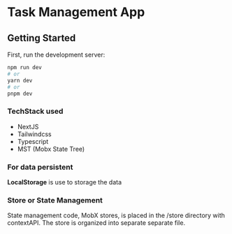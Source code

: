 # Task Management App

## Getting Started

First, run the development server:

```bash
npm run dev
# or
yarn dev
# or
pnpm dev
```

### TechStack used

- NextJS
- Tailwindcss
- Typescript
- MST (Mobx State Tree)

### For data persistent

**LocalStorage** is use to storage the data

### Store or State Management

State management code, MobX stores, is placed in the /store directory with contextAPI. The store is organized into separate separate file.
